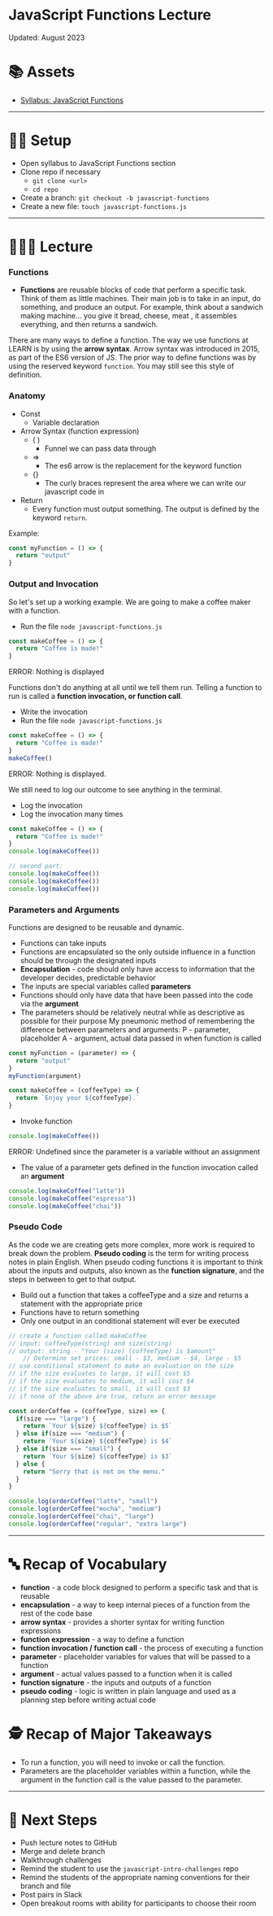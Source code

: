 # JavaScript Functions Lecture

Updated: August 2023

# 📚 Assets

- [Syllabus: JavaScript Functions](https://github.com/LEARNAcademy/syllabus/blob/main/javascript/functions.md)

---

# 👩‍💻 Setup

- Open syllabus to JavaScript Functions section
- Clone repo if necessary
  - `git clone <url>`
  - `cd repo`
- Create a branch: `git checkout -b javascript-functions`
- Create a new file: `touch javascript-functions.js`

---

# 🧑🏻‍🏫 Lecture

### Functions

- **Functions** are reusable blocks of code that perform a specific task. Think of them as little machines. Their main job is to take in an input, do something, and produce an output. For example, think about a sandwich making machine... you give it bread, cheese, meat , it assembles everything, and then returns a sandwich.

There are many ways to define a function. The way we use functions at LEARN is by using the **arrow syntax**. Arrow syntax was introduced in 2015, as part of the ES6 version of JS. The prior way to define functions was by using the reserved keyword `function`. You may still see this style of definition.

### Anatomy

- Const
  - Variable declaration
- Arrow Syntax (function expression)
  - ( )
    - Funnel we can pass data through
  - =>
    - The es6 arrow is the replacement for the keyword function
  - {}
    - The curly braces represent the area where we can write our javascript code in
- Return
  - Every function must output something. The output is defined by the keyword `return`.

Example:

```js
const myFunction = () => {
  return "output"
}
```

### Output and Invocation

So let's set up a working example. We are going to make a coffee maker with a function.

- Run the file `node javascript-functions.js`

```js
const makeCoffee = () => {
  return "Coffee is made!"
}
```

ERROR: Nothing is displayed

Functions don't do anything at all until we tell them run. Telling a function to run is called a **function invocation, or function call**.

- Write the invocation
- Run the file `node javascript-functions.js`

```js
const makeCoffee = () => {
  return "Coffee is made!"
}
makeCoffee()
```

ERROR: Nothing is displayed.

We still need to log our outcome to see anything in the terminal.

- Log the invocation
- Log the invocation many times

```jsx
const makeCoffee = () => {
  return "Coffee is made!"
}
console.log(makeCoffee())

// second part:
console.log(makeCoffee())
console.log(makeCoffee())
console.log(makeCoffee())
```

### Parameters and Arguments

Functions are designed to be reusable and dynamic.

- Functions can take inputs
- Functions are encapsulated so the only outside influence in a function should be through the designated inputs
- **Encapsulation** - code should only have access to information that the developer decides, predictable behavior
- The inputs are special variables called **parameters**
- Functions should only have data that have been passed into the code via the **argument**
- The parameters should be relatively neutral while as descriptive as possible for their purpose
  My pneumonic method of remembering the difference between parameters and arguments:
  P - parameter, placeholder
  A - argument, actual data passed in when function is called

```jsx
const myFunction = (parameter) => {
  return "output"
}
myFunction(argument)
```

```jsx
const makeCoffee = (coffeeType) => {
  return `Enjoy your ${coffeeType}.`
}
```

- Invoke function

```jsx
console.log(makeCoffee())
```

ERROR: Undefined since the parameter is a variable without an assignment

- The value of a parameter gets defined in the function invocation called an **argument**

```jsx
console.log(makeCoffee("latte"))
console.log(makeCoffee("espresso"))
console.log(makeCoffee("chai"))
```

### Pseudo Code

As the code we are creating gets more complex, more work is required to break down the problem. **Pseudo coding** is the term for writing process notes in plain English. When pseudo coding functions it is important to think about the inputs and outputs, also known as the **function signature**, and the steps in between to get to that output.

- Build out a function that takes a coffeeType and a size and returns a statement with the appropriate price
- Functions have to return something
- Only one output in an conditional statement will ever be executed

```jsx
// create a function called makeCoffee
// input: coffeeType(string) and size(string)
// output: string - "Your (size) (coffeeType) is $amount"
	// Determine set prices: small - $3, medium - $4, large - $5
// use conditional statement to make an evaluation on the size
// if the size evaluates to large, it will cost $5
// if the size evaluates to medium, it will cost $4
// if the size evaluates to small, it will cost $3
// if none of the above are true, return an error message

const orderCoffee = (coffeeType, size) => {
  if(size === "large") {
    return `Your ${size} ${coffeeType} is $5`
  } else if(size === "medium") {
    return `Your ${size} ${coffeeType} is $4`
  } else if(size === "small") {
    return `Your ${size} ${coffeeType} is $3`
  } else {
    return "Sorry that is not on the menu."
  }
}

console.log(orderCoffee("latte", "small")
console.log(orderCoffee("mocha", "medium")
console.log(orderCoffee("chai", "large")
console.log(orderCoffee("regular", "extra large")
```

---

# 🔤 Recap of Vocabulary

- **function** - a code block designed to perform a specific task and that is reusable
- **encapsulation** - a way to keep internal pieces of a function from the rest of the code base
- **arrow syntax** - provides a shorter syntax for writing function expressions
- **function expression** - a way to define a function
- **function invocation / function call** - the process of executing a function
- **parameter** - placeholder variables for values that will be passed to a function
- **argument** - actual values passed to a function when it is called
- **function signature** - the inputs and outputs of a function
- **pseudo coding** - logic is written in plain language and used as a planning step before writing actual code

# 🕵️ Recap of Major Takeaways

- To run a function, you will need to invoke or call the function.
- Parameters are the placeholder variables within a function, while the argument in the function call is the value passed to the parameter.

---

# 🏃 Next Steps

- Push lecture notes to GitHub
- Merge and delete branch
- Walkthrough challenges
- Remind the student to use the `javascript-intro-challenges` repo
- Remind the students of the appropriate naming conventions for their branch and file
- Post pairs in Slack
- Open breakout rooms with ability for participants to choose their room
